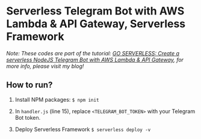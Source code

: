 # Serverless Telegram Bot with AWS Lambda & API Gateway, Serverless Framework
_Note: These codes are part of the tutorial: [GO SERVERLESS: Create a serverless NodeJS Telegram Bot with AWS Lambda & API Gateway](https://samleewy.com/blog/go-serverless-create-a-serverless-nodejs-telegram-bot-with-aws-lambda-api-gateway/), for more info, please visit my blog!_

## How to run?
1. Install NPM packages: `$ npm init`

2. In `handler.js` (line 15), replace `<TELEGRAM_BOT_TOKEN>` with your Telegram Bot token.

3. Deploy Serverless Framework `$ serverless deploy -v`
